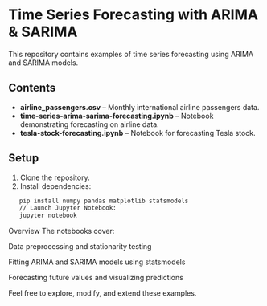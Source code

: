 # Time Series Forecasting with ARIMA & SARIMA

This repository contains examples of time series forecasting using ARIMA and SARIMA models.

## Contents

- **airline_passengers.csv** – Monthly international airline passengers data.
- **time-series-arima-sarima-forecasting.ipynb** – Notebook demonstrating forecasting on airline data.
- **tesla-stock-forecasting.ipynb** – Notebook for forecasting Tesla stock.

## Setup

1. Clone the repository.
2. Install dependencies:
```bash
   pip install numpy pandas matplotlib statsmodels
   // Launch Jupyter Notebook:
   jupyter notebook
```

Overview
The notebooks cover:

Data preprocessing and stationarity testing

Fitting ARIMA and SARIMA models using statsmodels

Forecasting future values and visualizing predictions

Feel free to explore, modify, and extend these examples.
